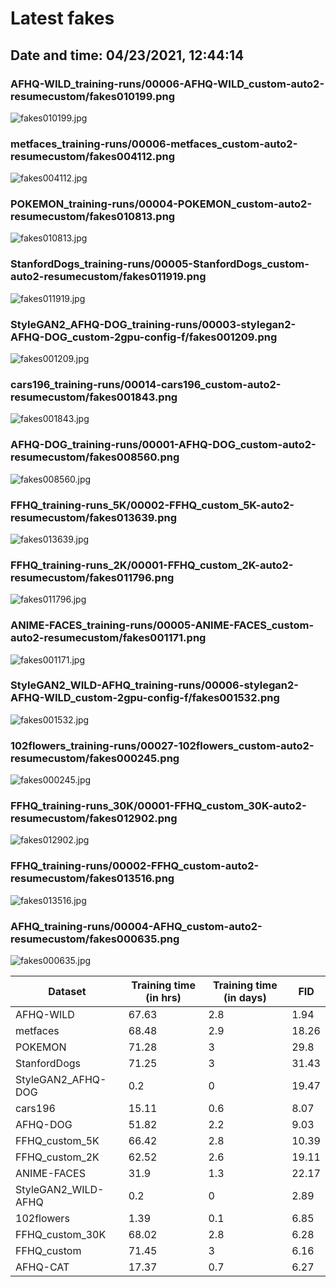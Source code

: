 # Latest fakes
## Date and time: 04/23/2021, 12:44:14
### AFHQ-WILD_training-runs/00006-AFHQ-WILD_custom-auto2-resumecustom/fakes010199.png
![fakes010199.jpg](https://i.ibb.co/qj4YSDn/0b96e122f2ee.jpg "AFHQ-WILD_training-runs/00006-AFHQ-WILD_custom-auto2-resumecustom/fakes010199.png")

### metfaces_training-runs/00006-metfaces_custom-auto2-resumecustom/fakes004112.png
![fakes004112.jpg](https://i.ibb.co/P5cr6R8/8d14b1437dc9.jpg "metfaces_training-runs/00006-metfaces_custom-auto2-resumecustom/fakes004112.png")

### POKEMON_training-runs/00004-POKEMON_custom-auto2-resumecustom/fakes010813.png
![fakes010813.jpg](https://i.ibb.co/nCKHV6r/e8d637d1b262.jpg "POKEMON_training-runs/00004-POKEMON_custom-auto2-resumecustom/fakes010813.png")

### StanfordDogs_training-runs/00005-StanfordDogs_custom-auto2-resumecustom/fakes011919.png
![fakes011919.jpg](https://i.ibb.co/mT7Pq6B/fa61880a7c55.jpg "StanfordDogs_training-runs/00005-StanfordDogs_custom-auto2-resumecustom/fakes011919.png")

### StyleGAN2_AFHQ-DOG_training-runs/00003-stylegan2-AFHQ-DOG_custom-2gpu-config-f/fakes001209.png
![fakes001209.jpg](https://i.ibb.co/6vPHy3h/5efc9adc8ce6.jpg "StyleGAN2_AFHQ-DOG_training-runs/00003-stylegan2-AFHQ-DOG_custom-2gpu-config-f/fakes001209.png")

### cars196_training-runs/00014-cars196_custom-auto2-resumecustom/fakes001843.png
![fakes001843.jpg](https://i.ibb.co/BG4884t/2128d3241509.jpg "cars196_training-runs/00014-cars196_custom-auto2-resumecustom/fakes001843.png")

### AFHQ-DOG_training-runs/00001-AFHQ-DOG_custom-auto2-resumecustom/fakes008560.png
![fakes008560.jpg](https://i.ibb.co/GcyC6Nm/7167edd94d5b.jpg "AFHQ-DOG_training-runs/00001-AFHQ-DOG_custom-auto2-resumecustom/fakes008560.png")

### FFHQ_training-runs_5K/00002-FFHQ_custom_5K-auto2-resumecustom/fakes013639.png
![fakes013639.jpg](https://i.ibb.co/r79RJVK/edd8666eddc4.jpg "FFHQ_training-runs_5K/00002-FFHQ_custom_5K-auto2-resumecustom/fakes013639.png")

### FFHQ_training-runs_2K/00001-FFHQ_custom_2K-auto2-resumecustom/fakes011796.png
![fakes011796.jpg](https://i.ibb.co/nR1YnCD/470205ede911.jpg "FFHQ_training-runs_2K/00001-FFHQ_custom_2K-auto2-resumecustom/fakes011796.png")

### ANIME-FACES_training-runs/00005-ANIME-FACES_custom-auto2-resumecustom/fakes001171.png
![fakes001171.jpg](https://i.ibb.co/FsmBh3q/b7b12525b835.jpg "ANIME-FACES_training-runs/00005-ANIME-FACES_custom-auto2-resumecustom/fakes001171.png")

### StyleGAN2_WILD-AFHQ_training-runs/00006-stylegan2-AFHQ-WILD_custom-2gpu-config-f/fakes001532.png
![fakes001532.jpg](https://i.ibb.co/BGddjgz/cbd592b53fd8.jpg "StyleGAN2_WILD-AFHQ_training-runs/00006-stylegan2-AFHQ-WILD_custom-2gpu-config-f/fakes001532.png")

### 102flowers_training-runs/00027-102flowers_custom-auto2-resumecustom/fakes000245.png
![fakes000245.jpg](https://i.ibb.co/w6qqQbp/4e3433aa4936.jpg "102flowers_training-runs/00027-102flowers_custom-auto2-resumecustom/fakes000245.png")

### FFHQ_training-runs_30K/00001-FFHQ_custom_30K-auto2-resumecustom/fakes012902.png
![fakes012902.jpg](https://i.ibb.co/99CFKw2/94f7ffd3a725.jpg "FFHQ_training-runs_30K/00001-FFHQ_custom_30K-auto2-resumecustom/fakes012902.png")

### FFHQ_training-runs/00002-FFHQ_custom-auto2-resumecustom/fakes013516.png
![fakes013516.jpg](https://i.ibb.co/gmc8QT8/902e8a105ad6.jpg "FFHQ_training-runs/00002-FFHQ_custom-auto2-resumecustom/fakes013516.png")

### AFHQ_training-runs/00004-AFHQ_custom-auto2-resumecustom/fakes000635.png
![fakes000635.jpg](https://i.ibb.co/THpnpTB/e80b95935249.jpg "AFHQ_training-runs/00004-AFHQ_custom-auto2-resumecustom/fakes000635.png")

| Dataset             |   Training time (in hrs) |   Training time (in days) |   FID |
|---------------------|--------------------------|---------------------------|-------|
| AFHQ-WILD           |                    67.63 |                       2.8 |  1.94 |
| metfaces            |                    68.48 |                       2.9 | 18.26 |
| POKEMON             |                    71.28 |                       3   | 29.8  |
| StanfordDogs        |                    71.25 |                       3   | 31.43 |
| StyleGAN2_AFHQ-DOG  |                     0.2  |                       0   | 19.47 |
| cars196             |                    15.11 |                       0.6 |  8.07 |
| AFHQ-DOG            |                    51.82 |                       2.2 |  9.03 |
| FFHQ_custom_5K      |                    66.42 |                       2.8 | 10.39 |
| FFHQ_custom_2K      |                    62.52 |                       2.6 | 19.11 |
| ANIME-FACES         |                    31.9  |                       1.3 | 22.17 |
| StyleGAN2_WILD-AFHQ |                     0.2  |                       0   |  2.89 |
| 102flowers          |                     1.39 |                       0.1 |  6.85 |
| FFHQ_custom_30K     |                    68.02 |                       2.8 |  6.28 |
| FFHQ_custom         |                    71.45 |                       3   |  6.16 |
| AFHQ-CAT            |                    17.37 |                       0.7 |  6.27 |